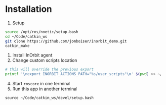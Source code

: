 # Installation

1. Setup
```bash
source /opt/ros/noetic/setup.bash
cd ~/Code/catkin_ws
git clone https://github.com/jonboiser/inorbit_demo.git
catkin_make
```
1. Install InOrbit agent
1. Change custom scripts location

```bash
# this will override the previous export
printf '\nexport INORBIT_ACTIONS_PATH="%s/user_scripts"\n' $(pwd) >> ~/.inorbit/local/agent.env.sh
```
4. Start `roscore` in one terminal
1. Run this app in another terminal

```
source ~/Code/catkin_ws/devel/setup.bash
```
